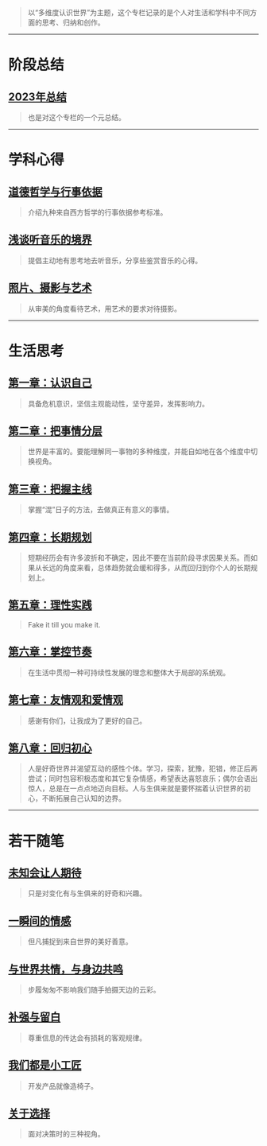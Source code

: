 > 以“多维度认识世界”为主题，这个专栏记录的是个人对生活和学科中不同方面的思考、归纳和创作。

---

# 阶段总结
## [2023年总结](blogs/summaries/2023.md)
> 也是对这个专栏的一个元总结。

---

# 学科心得
## [道德哲学与行事依据](blogs/subjects/about-ethics.md)
> 介绍九种来自西方哲学的行事依据参考标准。
## [浅谈听音乐的境界](blogs/subjects/about-music.md)
> 提倡主动地有思考地去听音乐，分享些鉴赏音乐的心得。
## [照片、摄影与艺术](blogs/subjects/about-photography.md)
> 从审美的角度看待艺术，用艺术的要求对待摄影。

---

# 生活思考
## [第一章：认识自己](blogs/columns/know-yourself.md)
> 具备危机意识，坚信主观能动性，坚守差异，发挥影响力。
## [第二章：把事情分层](blogs/columns/multiple-views.md)
> 世界是丰富的。要能理解同一事物的多种维度，并能自如地在各个维度中切换视角。
## [第三章：把握主线](blogs/columns/main-task.md)
> 掌握“混”日子的方法，去做真正有意义的事情。
## [第四章：长期规划](blogs/columns/long-term-planning.md)
> 短期经历会有许多波折和不确定，因此不要在当前阶段寻求因果关系。而如果从长远的角度来看，总体趋势就会缓和得多，从而回归到你个人的长期规划上。
## [第五章：理性实践](blogs/columns/rational-practice.md)
> Fake it till you make it.
## [第六章：掌控节奏](blogs/columns/life-style.md)
> 在生活中贯彻一种可持续性发展的理念和整体大于局部的系统观。
## [第七章：友情观和爱情观](blogs/columns/friendship-and-love.md)
> 感谢有你们，让我成为了更好的自己。
## [第八章：回归初心](blogs/columns/stay-true.md)
> 人是好奇世界并渴望互动的感性个体。学习，探索，犹豫，犯错，修正后再尝试；同时包容积极态度和其它复杂情感，希望表达喜怒哀乐；偶尔会语出惊人，总是在一点点地迈向目标。人与生俱来就是要怀揣着认识世界的初心，不断拓展自己认知的边界。

---

# 若干随笔

## [未知会让人期待](blogs/gossips/expect-future.md)
> 只是对变化有与生俱来的好奇和兴趣。

## [一瞬间的情感](blogs/gossips/small-luck.md)
> 但凡捕捉到来自世界的美好善意。

## [与世界共情，与身边共鸣](blogs/gossips/empathy.md)
> 步履匆匆不影响我们随手拍摄天边的云彩。

## [补强与留白](blogs/gossips/reinforcement-and-blank-space.md)
> 尊重信息的传达会有损耗的客观规律。

## [我们都是小工匠](blogs/gossips/carpenters.md)
> 开发产品就像造椅子。

## [关于选择](blogs/gossips/choices.md)
> 面对决策时的三种视角。

<!-- ## [夹在光阴里的便利贴](blogs/gossips/about-rambles.md)
> 以前随手记录的随笔就像夹在光阴里的便利贴，当初怎么还写过这个现在已经记不清了，但还是会煞有其事地仔细阅读，加载那段似梦的回忆。 -->
